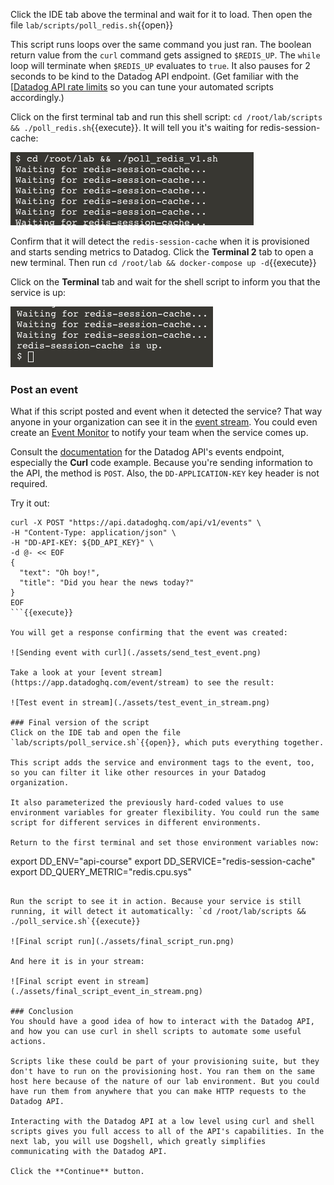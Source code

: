 Click the IDE tab above the terminal and wait for it to load. Then open the file `lab/scripts/poll_redis.sh`{{open}}

This script runs loops over the same command you just ran. The boolean return value from the `curl` command gets assigned to `$REDIS_UP`. The `while` loop will terminate when `$REDIS_UP` evaluates to `true`. It also pauses for 2 seconds to be kind to the Datadog API endpoint. (Get familiar with the [[Datadog API rate limits](https://docs.datadoghq.com/api/latest/rate-limits/) so you can tune your automated scripts accordingly.)

Click on the first terminal tab and run this shell script: `cd /root/lab/scripts && ./poll_redis.sh`{{execute}}. It will tell you it's waiting for redis-session-cache:

![Waiting for redis-session-cache](./assets/waiting_for_redis.png)

Confirm that it will detect the `redis-session-cache` when it is provisioned and starts sending metrics to Datadog. Click the **Terminal 2** tab to open a new terminal. Then run `cd /root/lab && docker-compose up -d`{{execute}}

Click on the **Terminal** tab and wait for the shell script to inform you that the service is up:

![Redis is up](./assets/redis_is_up.png)

### Post an event
What if this script posted and event when it detected the service? That way anyone in your organization can see it in the [event stream](https://app.datadoghq.com/event/stream). You could even create an [Event Monitor](https://docs.datadoghq.com/monitors/monitor_types/event/) to notify your team when the service comes up.

Consult the [documentation](https://docs.datadoghq.com/api/latest/events/#post-an-event) for the Datadog API's events endpoint, especially the **Curl** code example. Because you're sending information to the API, the method is `POST`. Also, the `DD-APPLICATION-KEY` key header is not required. 

Try it out:

```
curl -X POST "https://api.datadoghq.com/api/v1/events" \
-H "Content-Type: application/json" \
-H "DD-API-KEY: ${DD_API_KEY}" \
-d @- << EOF
{
  "text": "Oh boy!",
  "title": "Did you hear the news today?"
}
EOF
```{{execute}}

You will get a response confirming that the event was created:

![Sending event with curl](./assets/send_test_event.png)

Take a look at your [event stream](https://app.datadoghq.com/event/stream) to see the result: 

![Test event in stream](./assets/test_event_in_stream.png)

### Final version of the script
Click on the IDE tab and open the file `lab/scripts/poll_service.sh`{{open}}, which puts everything together.

This script adds the service and environment tags to the event, too, so you can filter it like other resources in your Datadog organization.

It also parameterized the previously hard-coded values to use environment variables for greater flexibility. You could run the same script for different services in different environments.

Return to the first terminal and set those environment variables now:

```
export DD_ENV="api-course"
export DD_SERVICE="redis-session-cache"
export DD_QUERY_METRIC="redis.cpu.sys"
```{{execute}}

Run the script to see it in action. Because your service is still running, it will detect it automatically: `cd /root/lab/scripts && ./poll_service.sh`{{execute}}

![Final script run](./assets/final_script_run.png)

And here it is in your stream:

![Final script event in stream](./assets/final_script_event_in_stream.png)

### Conclusion
You should have a good idea of how to interact with the Datadog API, and how you can use curl in shell scripts to automate some useful actions.

Scripts like these could be part of your provisioning suite, but they don't have to run on the provisioning host. You ran them on the same host here because of the nature of our lab environment. But you could have run them from anywhere that you can make HTTP requests to the Datadog API.

Interacting with the Datadog API at a low level using curl and shell scripts gives you full access to all of the API's capabilities. In the next lab, you will use Dogshell, which greatly simplifies communicating with the Datadog API.

Click the **Continue** button.